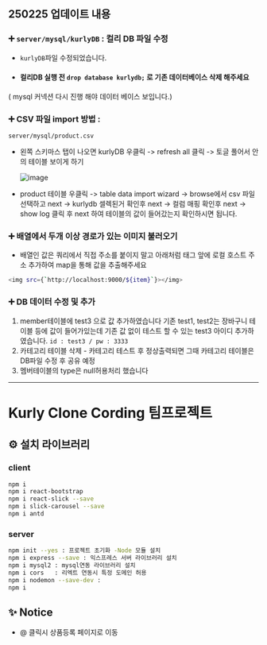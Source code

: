 ## 250225 업데이트 내용

   ### ➕ `server/mysql/kurlyDB` : 컬리 DB 파일 수정
   - `kurlyDB`파일 수정되었습니다.
   -  #### 컬리DB 실행 전 `drop database kurlydb;` 로 기존 데이터베이스 삭제 해주세요
   ( mysql 커넥션 다시 진행 해야 데이터 베이스 보입니다.)
   
   
   ### ➕ CSV 파일 import 방법 :
   `server/mysql/product.csv`

   - 왼쪽 스키마스 탭이 나오면 kurlyDB 우클릭 -> refresh all 클릭 -> 토글 풀어서 안의 테이블 보이게 하기

      ![image](https://github.com/user-attachments/assets/e3d2d1d0-723f-4c53-aac1-ec9f34cc7a0a)   
   - product 테이블 우클릭 -> table data import wizard -> browse에서 csv 파일 선택하고 next -> kurlydb 셀렉된거 확인후 next -> 컬럼 매핑 확인후 next -> show log 클릭 후 next 하여 테이블의 값이 들어갔는지 확인하시면 됩니다.



   ### ➕ 배열에서 두개 이상 경로가 있는 이미지 불러오기 
   - 배열인 값은  쿼리에서 직접 주소를 붙이지 말고 아래처럼 태그 앞에 로컬 호스트 주소 추가하여 map을 통해 값을 추출해주세요 
   ```bash
<img src={`http://localhost:9000/${item}`}></img> 
```

   ### ➕ DB 데이터 수정 및 추가
   1. member테이블에 test3 으로 값 추가하였습니다 
         기존 test1, test2는 장바구니 테이블 등에 값이 들어가있는데 기존 값 없이 테스트 할 수 있는 test3 아이디 추가하였습니다.
         `id : test3 / pw : 3333`
   2. 카테고리 테이블 삭제 - 카테고리 테스트 후 정상출력되면 그때 카테고리 테이블은 DB파일 수정 후 공유 예정
   3. 멤버테이블의 type은 null허용처리 했습니다 



---

# Kurly Clone Cording 팀프로젝트
## ⚙️ 설치 라이브러리 
### client
```bash
npm i
npm i react-bootstrap
npm i react-slick --save
npm i slick-carousel --save
npm i antd
```

### server
```bash
npm init --yes : 프로젝트 초기화 -Node 모듈 설치
npm i express --save : 익스프레스 서버 라이브러리 설치
npm i mysql2 : mysql연동 라이브러리 설치
npm i cors   : 리엑트 연동시 특정 도메인 허용
npm i nodemon --save-dev : 
npm i
```
## ✨ Notice
- @ 클릭시 상품등록 페이지로 이동
<br><br><br><br>






